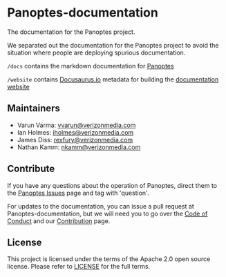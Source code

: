 # Panoptes-documentation

The documentation for the Panoptes project.

We separated out the documentation for the Panoptes project to avoid the situation where people are deploying spurious 
documentation.

`/docs` contains the markdown documentation for [Panoptes](https://www.github.com/yahoo/panoptes)

`/website` contains [Docusaurus.io](https://docusaurus.io/) metadata for building the [documentation website](https://getpanoptes.io)

## Maintainers
* Varun Varma: vvarun@verizonmedia.com
* Ian Holmes: iholmes@verizonmedia.com
* James Diss: rexfury@verizonmedia.com
* Nathan Kamm: nkamm@verizonmedia.com

## Contribute

If you have any questions about the operation of Panoptes, direct them to the 
[Panoptes Issues](https://www.github.com/yahoo/panoptes/issues) page and tag with 'question'.

For updates to the documentation, you can issue a pull request at Panoptes-documentation, but we will need you to go
over the [Code of Conduct](/docs/code-of-conduct.md) and our [Contribution](/docs/contribute.md) page.

## License
This project is licensed under the terms of the Apache 2.0 open source license. Please refer to 
[LICENSE](LICENSE) for the full terms.
